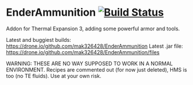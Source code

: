 EnderAmmunition [![Build Status](https://drone.io/github.com/mak326428/EnderAmmunition/status.png)](https://drone.io/github.com/mak326428/EnderAmmunition/latest)
===============
Addon for Thermal Expansion 3, adding some powerful armor and tools.

Latest and buggiest builds: https://drone.io/github.com/mak326428/EnderAmmunition
Latest .jar file: https://drone.io/github.com/mak326428/EnderAmmunition/files

WARNING: THESE ARE NO WAY SUPPOSED TO WORK IN A NORMAL ENVIRONMENT. Recipes are commented out (for now just deleted), HMS is too (no TE fluids). Use at your own risk.
